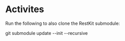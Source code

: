 Activites
=========

Run the following to also clone the RestKit submodule:

git submodule update --init --recursive